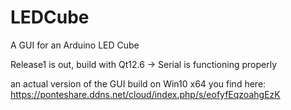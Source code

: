 # LEDCube
A GUI for an Arduino LED Cube

Release1 is out, build with Qt12.6 -> Serial is functioning properly

an actual version of the GUI build on Win10 x64 you find here:
https://ponteshare.ddns.net/cloud/index.php/s/eofyfEqzoahgEzK

